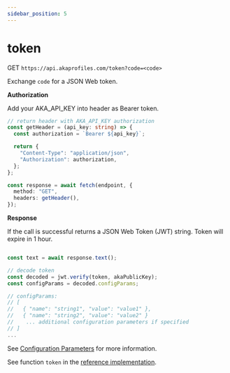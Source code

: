 ```yaml
---
sidebar_position: 5
---
```


# token

GET `https://api.akaprofiles.com/token?code=<code>`

Exchange `code` for a JSON Web token.

**Authorization**

Add your AKA_API_KEY into header as Bearer token.

```typescript
// return header with AKA_API_KEY authorization
const getHeader = (api_key: string) => {
  const authorization = `Bearer ${api_key}`;

  return {
    "Content-Type": "application/json",
    "Authorization": authorization,
  };
};

const response = await fetch(endpoint, {
  method: "GET",
  headers: getHeader(),
});
```

**Response**

If the call is successful returns a JSON Web Token (JWT) string. Token will expire in 1 hour.

```typescript

const text = await response.text();

// decode token
const decoded = jwt.verify(token, akaPublicKey);
const configParams = decoded.configParams;

// configParams:
// [
//   { "name": "string1", "value": "value1" },
//   { "name": "string2", "value": "value2" }
//    ... additional configuration parameters if specified
// ]
...
```

See [Configuration Parameters](/docs/help-pages/badge-config#configuration-parameters) for more information.

See function `token` in the [reference implementation](https://github.com/neilck/aka-awardbadge/blob/main/src/app/actions/akaActions.ts).
